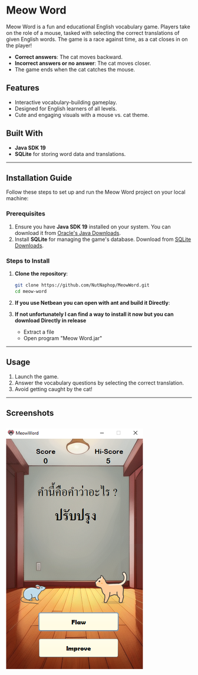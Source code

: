 # Meow Word

Meow Word is a fun and educational English vocabulary game. Players take on the role of a mouse, tasked with selecting the correct translations of given English words. The game is a race against time, as a cat closes in on the player!  

- **Correct answers**: The cat moves backward.
- **Incorrect answers or no answer**: The cat moves closer.
- The game ends when the cat catches the mouse.

## Features

- Interactive vocabulary-building gameplay.
- Designed for English learners of all levels.
- Cute and engaging visuals with a mouse vs. cat theme.

## Built With

- **Java SDK 19**
- **SQLite** for storing word data and translations.

---

## Installation Guide

Follow these steps to set up and run the Meow Word project on your local machine:

### Prerequisites

1. Ensure you have **Java SDK 19** installed on your system. You can download it from [Oracle's Java Downloads](https://www.oracle.com/java/technologies/javase-downloads.html).
2. Install **SQLite** for managing the game's database. Download from [SQLite Downloads](https://www.sqlite.org/download.html).

### Steps to Install

1. **Clone the repository**:
    ```bash
    git clone https://github.com/NutNaphop/MeowWord.git
    cd meow-word
    ```
2. **If you use Netbean you can open with ant and build it Directly**:

3. **If not unfortunately I can find a way to install it now but you can download Directly in release**
    - Extract a file
    - Open program "Meow Word.jar"
---

## Usage

1. Launch the game.
2. Answer the vocabulary questions by selecting the correct translation.
3. Avoid getting caught by the cat!

---

## Screenshots
![Gameplay](screenshot/image.png)
---
